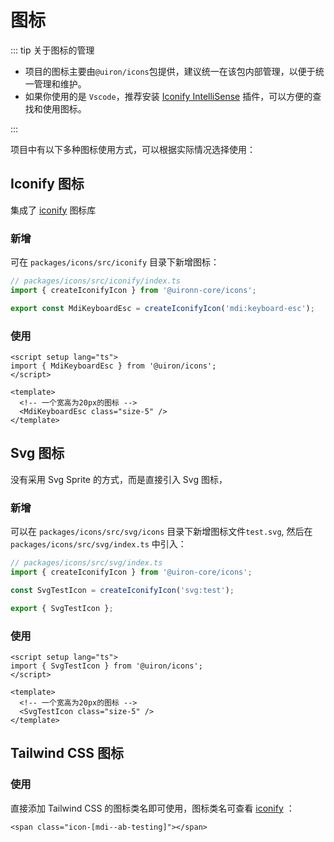 # 图标

::: tip 关于图标的管理

- 项目的图标主要由`@uiron/icons`包提供，建议统一在该包内部管理，以便于统一管理和维护。
- 如果你使用的是 `Vscode`，推荐安装 [Iconify IntelliSense](https://marketplace.visualstudio.com/items?itemName=antfu.iconify) 插件，可以方便的查找和使用图标。

:::

项目中有以下多种图标使用方式，可以根据实际情况选择使用：

## Iconify 图标 <Badge text="推荐" type="tip"/>

集成了 [iconify](https://github.com/iconify/iconify) 图标库

### 新增

可在 `packages/icons/src/iconify` 目录下新增图标：

```ts
// packages/icons/src/iconify/index.ts
import { createIconifyIcon } from '@uironn-core/icons';

export const MdiKeyboardEsc = createIconifyIcon('mdi:keyboard-esc');
```

### 使用

```vue
<script setup lang="ts">
import { MdiKeyboardEsc } from '@uiron/icons';
</script>

<template>
  <!-- 一个宽高为20px的图标 -->
  <MdiKeyboardEsc class="size-5" />
</template>
```

## Svg 图标 <Badge text="推荐" type="tip"/>

没有采用 Svg Sprite 的方式，而是直接引入 Svg 图标，

### 新增

可以在 `packages/icons/src/svg/icons` 目录下新增图标文件`test.svg`, 然后在 `packages/icons/src/svg/index.ts` 中引入：

```ts
// packages/icons/src/svg/index.ts
import { createIconifyIcon } from '@uiron-core/icons';

const SvgTestIcon = createIconifyIcon('svg:test');

export { SvgTestIcon };
```

### 使用

```vue
<script setup lang="ts">
import { SvgTestIcon } from '@uiron/icons';
</script>

<template>
  <!-- 一个宽高为20px的图标 -->
  <SvgTestIcon class="size-5" />
</template>
```

## Tailwind CSS 图标

### 使用

直接添加 Tailwind CSS 的图标类名即可使用，图标类名可查看 [iconify](https://github.com/iconify/iconify) ：

```vue
<span class="icon-[mdi--ab-testing]"></span>
```

